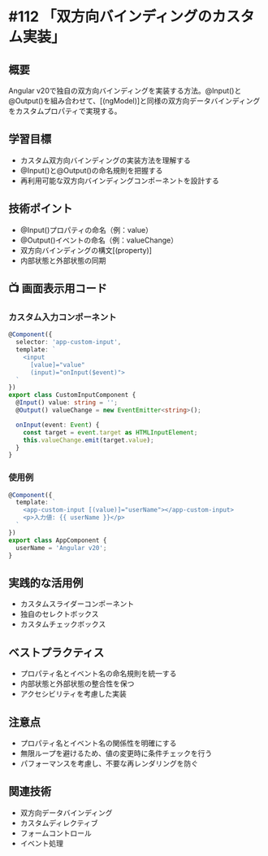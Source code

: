 # #112 「双方向バインディングのカスタム実装」

## 概要
Angular v20で独自の双方向バインディングを実装する方法。@Input()と@Output()を組み合わせて、[(ngModel)]と同様の双方向データバインディングをカスタムプロパティで実現する。

## 学習目標
- カスタム双方向バインディングの実装方法を理解する
- @Input()と@Output()の命名規則を把握する
- 再利用可能な双方向バインディングコンポーネントを設計する

## 技術ポイント
- @Input()プロパティの命名（例：value）
- @Output()イベントの命名（例：valueChange）
- 双方向バインディングの構文[(property)]
- 内部状態と外部状態の同期

## 📺 画面表示用コード

### カスタム入力コンポーネント
```typescript
@Component({
  selector: 'app-custom-input',
  template: `
    <input 
      [value]="value"
      (input)="onInput($event)">
  `
})
export class CustomInputComponent {
  @Input() value: string = '';
  @Output() valueChange = new EventEmitter<string>();

  onInput(event: Event) {
    const target = event.target as HTMLInputElement;
    this.valueChange.emit(target.value);
  }
}
```

### 使用例
```typescript
@Component({
  template: `
    <app-custom-input [(value)]="userName"></app-custom-input>
    <p>入力値: {{ userName }}</p>
  `
})
export class AppComponent {
  userName = 'Angular v20';
}
```

## 実践的な活用例
- カスタムスライダーコンポーネント
- 独自のセレクトボックス
- カスタムチェックボックス

## ベストプラクティス
- プロパティ名とイベント名の命名規則を統一する
- 内部状態と外部状態の整合性を保つ
- アクセシビリティを考慮した実装

## 注意点
- プロパティ名とイベント名の関係性を明確にする
- 無限ループを避けるため、値の変更時に条件チェックを行う
- パフォーマンスを考慮し、不要な再レンダリングを防ぐ

## 関連技術
- 双方向データバインディング
- カスタムディレクティブ
- フォームコントロール
- イベント処理
